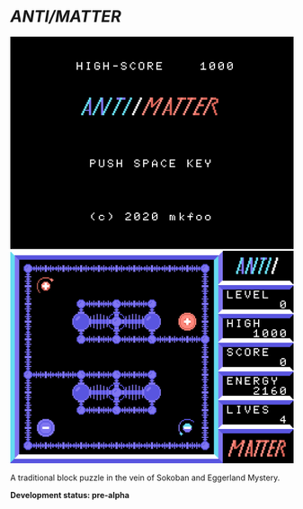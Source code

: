 # *ANTI/MATTER*

![Screenshot1](https://github.com/mkfoo/anti_matter/raw/main/assets/screen1.png)
![Screenshot2](https://github.com/mkfoo/anti_matter/raw/main/assets/screen2.png)

A traditional block puzzle in the vein of Sokoban and Eggerland Mystery.

**Development status: pre-alpha**
